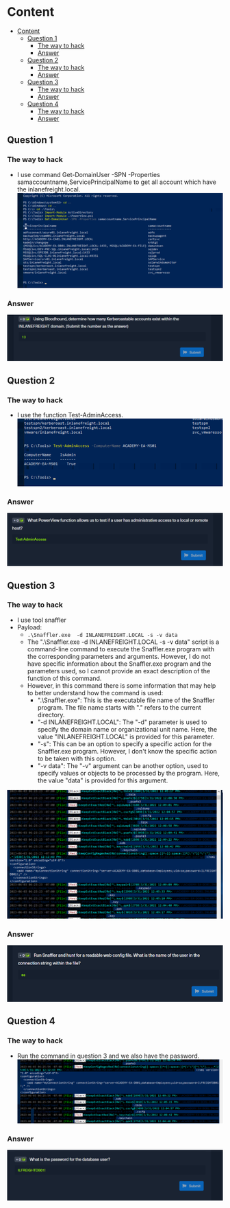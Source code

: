 # Content

- [Content](#content)
  - [Question 1](#question-1)
    - [The way to hack](#the-way-to-hack)
    - [Answer](#answer)
  - [Question 2](#question-2)
    - [The way to hack](#the-way-to-hack-1)
    - [Answer](#answer-1)
  - [Question 3](#question-3)
    - [The way to hack](#the-way-to-hack-2)
    - [Answer](#answer-2)
  - [Question 4](#question-4)
    - [The way to hack](#the-way-to-hack-3)
    - [Answer](#answer-3)
  
## Question 1

### The way to hack

- I use command Get-DomainUser -SPN -Properties samaccountname,ServicePrincipalName to get all account which have the inlanefreight.local.
  ![Picture](../../Image/Deeper%20Down%20the%20Rabbit%20Hole/9.png)

### Answer

![Picture](../../Image/Deeper%20Down%20the%20Rabbit%20Hole/10.png)

## Question 2

### The way to hack

- I use the function Test-AdminAccess.
  ![Picture](../../Image/Deeper%20Down%20the%20Rabbit%20Hole/11.png)

### Answer

![Picture](../../Image/Deeper%20Down%20the%20Rabbit%20Hole/12.png)

## Question 3

### The way to hack

- I use tool snaffler
- Payload:
  - `.\Snaffler.exe  -d INLANEFREIGHT.LOCAL -s -v data`
  - The ".\Snaffler.exe -d INLANEFREIGHT.LOCAL -s -v data" script is a command-line command to execute the Snaffler.exe program with the corresponding parameters and arguments. However, I do not have specific information about the Snaffler.exe program and the parameters used, so I cannot provide an exact description of the function of this command.
  - However, in this command there is some information that may help to better understand how the command is used:
      - ".\Snaffler.exe": This is the executable file name of the Snaffler program. The file name starts with "." refers to the current directory.
      - "-d INLANEFREIGHT.LOCAL": The "-d" parameter is used to specify the domain name or organizational unit name. Here, the value "INLANEFREIGHT.LOCAL" is provided for this parameter.
      - "-s": This can be an option to specify a specific action for the Snaffler.exe program. However, I don't know the specific action to be taken with this option.
      - "-v data": The "-v" argument can be another option, used to specify values or objects to be processed by the program. Here, the value "data" is provided for this argument.

![Picture](../../Image/Deeper%20Down%20the%20Rabbit%20Hole/13.png)

### Answer

![Picture](../../Image/Deeper%20Down%20the%20Rabbit%20Hole/14.png)

## Question 4

### The way to hack

- Run the command in question 3 and we also have the password.
  ![Picture](../../Image/Deeper%20Down%20the%20Rabbit%20Hole/15.png)

### Answer

![Picture](../../Image/Deeper%20Down%20the%20Rabbit%20Hole/16.png)